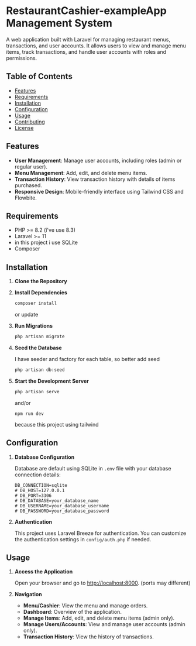 # RestaurantCashier-exampleApp Management System

A web application built with Laravel for managing restaurant menus, transactions, and user accounts. It allows users to view and manage menu items, track transactions, and handle user accounts with roles and permissions.

## Table of Contents

- [Features](#features)
- [Requirements](#requirements)
- [Installation](#installation)
- [Configuration](#configuration)
- [Usage](#usage)
- [Contributing](#contributing)
- [License](#license)

## Features

- **User Management**: Manage user accounts, including roles (admin or regular user).
- **Menu Management**: Add, edit, and delete menu items.
- **Transaction History**: View transaction history with details of items purchased.
- **Responsive Design**: Mobile-friendly interface using Tailwind CSS and Flowbite.

## Requirements

- PHP >= 8.2 (i've use 8.3)
- Laravel >= 11
- in this project i use SQLite
- Composer

## Installation

1. **Clone the Repository**



2. **Install Dependencies**

    ```sh
    composer install
    ```
    or update

5. **Run Migrations**

    ```sh
    php artisan migrate
    ```

6. **Seed the Database**

    I have seeder and factory for each table, so better add seed

    ```sh
    php artisan db:seed
    ```

7. **Start the Development Server**

    ```sh
    php artisan serve
    ```
    and/or
    ```
    npm run dev
    ```
    because this project using tailwind

## Configuration

1. **Database Configuration**

    Database are default using SQLite in `.env` file with your database connection details:

    ```env
    DB_CONNECTION=sqlite
    # DB_HOST=127.0.0.1
    # DB_PORT=3306
    # DB_DATABASE=your_database_name
    # DB_USERNAME=your_database_username
    # DB_PASSWORD=your_database_password
    ```

2. **Authentication**

    This project uses Laravel Breeze for authentication. You can customize the authentication settings in `config/auth.php` if needed.

## Usage

1. **Access the Application**


    Open your browser and go to [http://localhost:8000](http://localhost:8000). (ports may different)

2. **Navigation**

    - **Menu/Cashier**: View the menu and manage orders.
    - **Dashboard**: Overview of the application.
    - **Manage Items**: Add, edit, and delete menu items (admin only).
    - **Manage Users/Accounts**: View and manage user accounts (admin only).
    - **Transaction History**: View the history of transactions.
